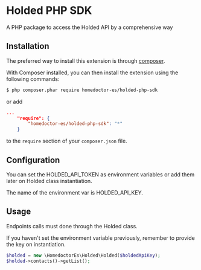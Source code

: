 Holded PHP SDK
===============
A PHP package to access the Holded API by a comprehensive way

## Installation

The preferred way to install this extension is through [composer](http://getcomposer.org/download/).

With Composer installed, you can then install the extension using the following commands:

```bash
$ php composer.phar require homedoctor-es/holded-php-sdk
```

or add

```json
...
    "require": {
        "homedoctor-es/holded-php-sdk": "*"
    }
```

to the ```require``` section of your `composer.json` file.

## Configuration

You can set the HOLDED_API_TOKEN as environment variables or add them later
on Holded class instantiation.

The name of the environment var is HOLDED_API_KEY.

## Usage

Endpoints calls must done through the Holded class.

If you haven't set the environment variable previously, remember to provide the
key on instantiation.

```php
$holded = new \HomedoctorEs\Holded\Holded($holdedApiKey);
$holded->contacts()->getList();
```